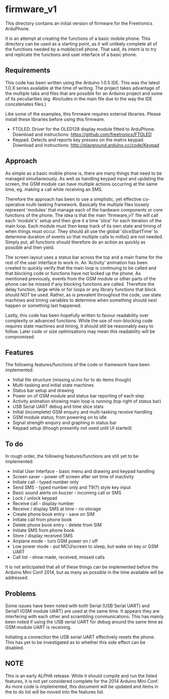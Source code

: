 firmware_v1
===========

This directory contains an initial version of firmware for the
Freetronics ArduPhone.

It is an attempt at creating the functions of a basic mobile
phone. This directory can be used as a starting point, as it will
unlikely complete all of the functions needed by a mobile/cell 
phone. That said, its intent is to try and replicate the functions
and user interface of a basic phone.

Requirements
------------

This code has been written using the Arduino 1.0.5 IDE. This was the
latest 1.0.X series available at the time of writing. The project
takes advantage of the multiple tabs and files that are possible for
an Arduino project and some of its peculiarities (eg. #includes in the
main file due to the way the IDE concatenates files.)

Like some of the examples, this firmware requires external libraries.
Please install these libraries before using this firmware.

 * FTOLED. Driver for the OLED128 display module fitted to
   ArduPhone. Download and instructions: 
   https://github.com/freetronics/FTOLED
 * Keypad. Detects and reports key presses on the matrix keypad.
   Download and instructions: http://playground.arduino.cc/code/Keypad

Approach
--------
As simple as a basic mobile phone is, there are many things that need
to be managed simultaneously. As well as handling keypad input and 
updating the screen, the GSM module can have multiple actions occurring
at the same time, eg. making a call while receiving an SMS. 

Therefore the approach has been to use a simplistic, yet effective
co-operative multi-tasking framework. Basically the multiple files
loosely represent 'modules' that manage each of the hardware components
or core functions of the phone. The idea is that the main 'firmware_v1'
file will call each 'module's' setup and then give it a time 'slice'
for each iteration of the main loop. Each module must then keep track
of its own state and timing of when things must occur. They should all
use the global 'sliceStartTime' to determine duration of events so that
multiple calls to millis() are not needed. Simply put, all functions
should therefore do an action as quickly as possible and then yield.

The screen layout uses a status bar across the top and a main frame for
the rest of the user interface to work in. An 'Activity' animation has
been created to quickly verify that the main loop is continuing to
be called and that blocking code or functions have not locked up the 
phone. As mentioned previously, events from the GSM module or other
parts of the phone can be missed if any blocking functions are called.
Therefore the delay function, large while or for loops or any library
functions that block should *NOT* be used. Rather, as is prevalent
throughout the code, use state machines and timing variables to
determine when something should next happen or something last happened.

Lastly, this code has been hopefully written to favour readability over
complexity or advanced functions. While the use of non-blocking code
requires state machines and timing, it should still be reasonably easy
to follow. Later code or size optimisations may mean this readability
will be compromised.

Features
--------
The following features/functions of the code or framework have been 
implemented:

 * Initial file structure (missing ui.ino for to do items though)
 * Multi-tasking and initial state machines
 * Status bar setup and drawing
 * Power on of GSM module and status bar reporting of each step
 * Activity animation showing main loop is running (top right of
   status bar)
 * USB Serial UART debug and time slice stats
 * Initial (incomplete) GSM enquiry and multi-tasking receive handling
 * GSM module status; from powering on to idle
 * Signal strength enquiry and graphing in status bar
 * Keypad setup (though presently not used until UI started)

To do
-----
In rough order, the following features/functions are still yet to be 
implemented:

 * Initial User Interface - basic menu and drawing and keypad handling
 * Screen saver - power off screen after set time of inactivity
 * Initiate call - typed number only
 * Send SMS - typed number only and T9(?) style key input
 * Basic sound alerts on buzzer - incoming call or SMS
 * Lock / unlock keypad
 * Receive call - display number
 * Receive / display SMS at time - no storage
 * Create phone book entry - save on SIM
 * Initiate call from phone book
 * Delete phone book entry - delete from SIM
 * Initiate SMS from phone book
 * Store / display received SMS
 * Airplane mode - turn GSM power on / off
 * Low power mode - put MCU/screen to sleep, but wake on key or GSM UART
 * Call list - show made, received, missed calls

It is not anticipated that all of these things can be implemented
before the Arduino Mini Conf 2014, but as many as possible in the time
available will be addressed.

Problems
--------

Some issues have been noted with both Serial (USB Serial UART) and 
Serial1 (GSM module UART) are used at the same time. It appears
they are interfering with each other and scrambling communications.
This has mainly been noted if using the USB serial UART for debug
around the same time as GSM module UART is receiving.

Initiating a connection the USB serial UART effectively resets the
phone. This has yet to be investigated as to whether this side effect
can be disabled.

NOTE
----
This is an early *ALPHA* release. While it should compile and run the 
listed features, it is not yet considered complete for the 2014 
Arduino Mini Conf. As more code is implemented, this document will be
updated and items in the to do list will be moved into the features
list.